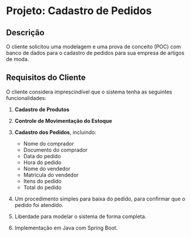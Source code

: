 # Projeto: Cadastro de Pedidos

## Descrição

O cliente solicitou uma modelagem e uma prova de conceito (POC) com banco de dados para o cadastro de pedidos para sua empresa de artigos de moda.

## Requisitos do Cliente

O cliente considera imprescindível que o sistema tenha as seguintes funcionalidades:

1. **Cadastro de Produtos**
2. **Controle de Movimentação do Estoque**
3. **Cadastro dos Pedidos**, incluindo:
   * Nome do comprador
   * Documento do comprador
   * Data do pedido
   * Hora do pedido
   * Nome do vendedor
   * Matrícula do vendedor
   * Itens do pedido
   * Total do pedido

4. Um procedimento simples para baixa do pedido, para confirmar que o pedido foi atendido.
5. Liberdade para modelar o sistema de forma completa.
6. Implementação em Java com Spring Boot.

